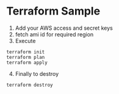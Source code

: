 # Terraform Sample 

1. Add your AWS access and secret keys
2. fetch ami id for required region
3. Execute 
```
terraform init
terraform plan
terraform apply 
```
4. Finally to destroy
```
terraform destroy
